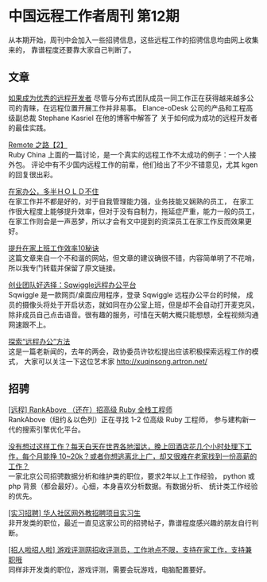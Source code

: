 # 中国远程工作者周刊 第12期

从本期开始，周刊中会加入一些招骋信息，这些远程工作的招骋信息均由网上收集来的，
靠谱程度还要靠大家自己判断了。

## 文章

[如果成为优秀的远程开发者](http://www.infoq.com/cn/news/2015/02/remote-developer)
尽管与分布式团队成员一同工作正在获得越来越多公司的青睐，在远程位置开展工作并非易事。
Elance-oDesk 公司的产品和工程高级副总裁 Stephane Kasriel 在他的博客中解答了
关于如何成为成功的远程开发者的最佳实践。

[Remote 之路【2】](https://ruby-china.org/topics/24413)  
Ruby China 上面的一篇讨论，是一个真实的远程工作不太成功的例子：一个人接外包。
评论中有不少国内远程工作的前辈，他们给出了不少不错意见，尤其 kgen 的回复很出彩。

[在家办公，多半ＨＯＬＤ不住](http://www.nbweekly.com/culture/frontier/201301/32151.aspx)  
在家工作并不都是好的，对于自我管理能力强，业务技能又娴熟的员工，
在家工作很大程度上能够提升效率，但对于没有自制力，拖延症严重，能力一般的员工，
在家工作则会是一声恶梦，所以才会有文中提到的资深员工在家工作反而效果更好。

[提升在家上班工作效率10秘诀](https://gist.github.com/greatghoul/d5169b8f41f805381f32)  
这篇文章来自一个不和谐的网站，但文章的建议确很不错，内容简单明了不花哨，
所以我专门转载并保留了原文链接。

[创业团队好选择：Sqwiggle远程办公平台](http://tech2ipo.com/60178)  
Sqwiggle 是一款网页/桌面应用程序，登录 Sqwiggle 远程办公平台的时候，
成员的摄像头将处于开启状态，就如同在办公室上班，但是却不会自动打开麦克风，
除非成员自己点击语音。很有趣的服务，可惜在天朝大概只能想想，全程视频沟通网速跟不上。

[探索“远程办公”方法](http://epaper.gmw.cn/gmrb/html/2014-03/12/nw.D110000gmrb_20140312_2-07.htm)  
这是一篇老新闻的，去年的两会，政协委员许钦松提出应该积极探索远程工作的模式，
大家可以关注一下这位艺术家 <http://xuqinsong.artron.net/>

## 招骋

[[远程] RankAbove （还在）招高级 Ruby 全栈工程师](https://ruby-china.org/topics/24630)  
RankAbove（纽约＆以色列）正在寻找 1-2 位高级 Ruby 工程师， 
参与建构新一代的搜索引擎优化平台。

[没有想过这样工作？每天白天在世界各地溜达，晚上回酒店花几个小时处理下工作，每个月能挣 10~20k？或者你想逃离北上广，却又很难在老家找到一份高薪的工作？](https://v2ex.com/t/176601)  
一家北京公司招骋数据分析和维护类的职位，要求2年以上工作经验，
python 或 php 背景（都会最好）。心细，本身喜欢分析数据。有数据分析、
统计类工作经验的优先。

[[实习招聘] 华人社区网外教招聘项目实习生](http://yizaoyiwan.com/discussion/356/)  
非开发类的职位，最近一直见这家公司的招骋帖子，靠谱程度感兴趣的朋友自行判断。

[[招人啦招人啦] 游戏评测网招收评测员，工作地点不限，支持在家工作，支持兼职哦](http://yizaoyiwan.com/discussion/355/)  
同样非开发类的职位，游戏评测，需要会玩游戏，电脑配置要好。